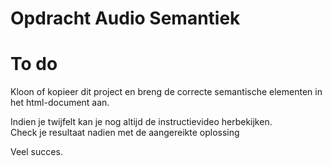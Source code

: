 # Opdracht Audio Semantiek  
# To do
Kloon of kopieer dit project en breng de correcte semantische elementen in het html-document aan.  

Indien je twijfelt kan je nog altijd de instructievideo herbekijken.  
Check je resultaat nadien met de aangereikte oplossing  


Veel succes.
